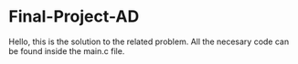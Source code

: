 # Final-Project-AD
Hello, this is the solution to the related problem. All the necesary code can be found inside the main.c file.
